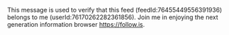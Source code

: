 This message is used to verify that this feed (feedId:76455449556391936) belongs to me (userId:76170262282361856). Join me in enjoying the next generation information browser https://follow.is.
